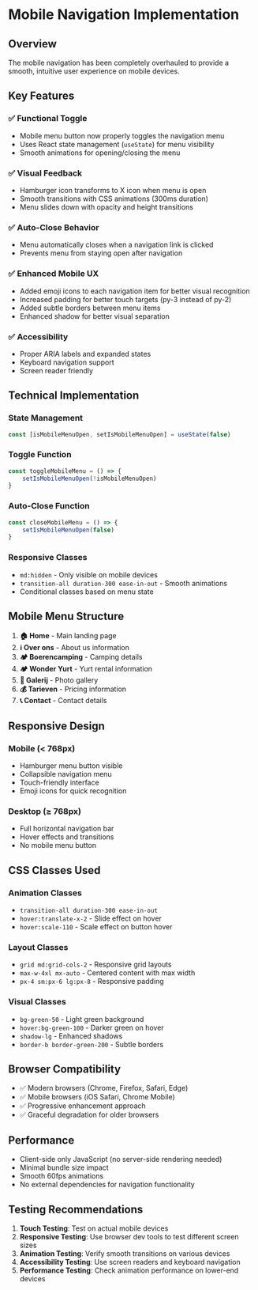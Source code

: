 # Mobile Navigation Implementation

## Overview

The mobile navigation has been completely overhauled to provide a smooth, intuitive user experience on mobile devices.

## Key Features

### ✅ **Functional Toggle**
- Mobile menu button now properly toggles the navigation menu
- Uses React state management (`useState`) for menu visibility
- Smooth animations for opening/closing the menu

### ✅ **Visual Feedback**
- Hamburger icon transforms to X icon when menu is open
- Smooth transitions with CSS animations (300ms duration)
- Menu slides down with opacity and height transitions

### ✅ **Auto-Close Behavior**
- Menu automatically closes when a navigation link is clicked
- Prevents menu from staying open after navigation

### ✅ **Enhanced Mobile UX**
- Added emoji icons to each navigation item for better visual recognition
- Increased padding for better touch targets (py-3 instead of py-2)
- Added subtle borders between menu items
- Enhanced shadow for better visual separation

### ✅ **Accessibility**
- Proper ARIA labels and expanded states
- Keyboard navigation support
- Screen reader friendly

## Technical Implementation

### State Management
```typescript
const [isMobileMenuOpen, setIsMobileMenuOpen] = useState(false)
```

### Toggle Function
```typescript
const toggleMobileMenu = () => {
    setIsMobileMenuOpen(!isMobileMenuOpen)
}
```

### Auto-Close Function
```typescript
const closeMobileMenu = () => {
    setIsMobileMenuOpen(false)
}
```

### Responsive Classes
- `md:hidden` - Only visible on mobile devices
- `transition-all duration-300 ease-in-out` - Smooth animations
- Conditional classes based on menu state

## Mobile Menu Structure

1. **🏠 Home** - Main landing page
2. **ℹ️ Over ons** - About us information
3. **🏕️ Boerencamping** - Camping details
4. **🏕️ Wonder Yurt** - Yurt rental information
5. **📸 Galerij** - Photo gallery
6. **💰 Tarieven** - Pricing information
7. **📞 Contact** - Contact details

## Responsive Design

### Mobile (< 768px)
- Hamburger menu button visible
- Collapsible navigation menu
- Touch-friendly interface
- Emoji icons for quick recognition

### Desktop (≥ 768px)
- Full horizontal navigation bar
- Hover effects and transitions
- No mobile menu button

## CSS Classes Used

### Animation Classes
- `transition-all duration-300 ease-in-out`
- `hover:translate-x-2` - Slide effect on hover
- `hover:scale-110` - Scale effect on button hover

### Layout Classes
- `grid md:grid-cols-2` - Responsive grid layouts
- `max-w-4xl mx-auto` - Centered content with max width
- `px-4 sm:px-6 lg:px-8` - Responsive padding

### Visual Classes
- `bg-green-50` - Light green background
- `hover:bg-green-100` - Darker green on hover
- `shadow-lg` - Enhanced shadows
- `border-b border-green-200` - Subtle borders

## Browser Compatibility

- ✅ Modern browsers (Chrome, Firefox, Safari, Edge)
- ✅ Mobile browsers (iOS Safari, Chrome Mobile)
- ✅ Progressive enhancement approach
- ✅ Graceful degradation for older browsers

## Performance

- Client-side only JavaScript (no server-side rendering needed)
- Minimal bundle size impact
- Smooth 60fps animations
- No external dependencies for navigation functionality

## Testing Recommendations

1. **Touch Testing**: Test on actual mobile devices
2. **Responsive Testing**: Use browser dev tools to test different screen sizes
3. **Animation Testing**: Verify smooth transitions on various devices
4. **Accessibility Testing**: Use screen readers and keyboard navigation
5. **Performance Testing**: Check animation performance on lower-end devices
